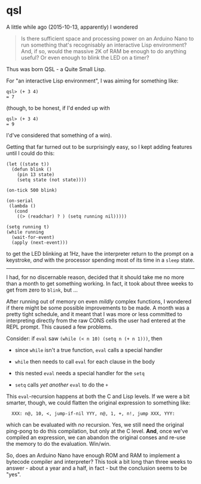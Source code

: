# qsl

A little while ago (2015-10-13, apparently) I wondered

>   Is there sufficient space and processing power on an Arduino Nano
>   to run something that's recognisably an interactive Lisp environment?
>   And, if so, would the massive 2K of RAM be enough to do anything useful?
>   Or even enough to blink the LED on a timer?

Thus was born QSL - a Quite Small Lisp.

For "an interactive Lisp environment", I was aiming for something like:
```
qsl> (+ 3 4)
= 7
```
(though, to be honest, if I'd ended up with
```
qsl> (+ 3 4)
= 9
```
I'd've considered that something of a win).

Getting that far turned out to be surprisingly easy, so I kept adding
features until I could do this:

```
(let ((state t))
  (defun blink ()
    (pin 13 state)
    (setq state (not state))))

(on-tick 500 blink)

(on-serial
 (lambda ()
   (cond
    ((> (readchar) ? ) (setq running nil)))))

(setq running t)
(while running
  (wait-for-event)
  (apply (next-event)))
```
to get the LED blinking at 1Hz, have the interpreter return to the
prompt on a keystroke, _and_ with the processor spending most of its
time in a `sleep` state.

----------------------------------------------------------------------------

I had, for no discernable reason, decided that it should take me no
more than a month to get something working.  In fact, it took about
three weeks to get from zero to `blink`, but ...

After running out of memory on even _mildly_ complex functions, I
wondered if there might be some possible improvements to be made.  A
month was a pretty tight schedule, and it meant that I was more or less
committed to interpreting directly from the raw CONS cells the user
had entered at the REPL prompt.  This caused a few problems.

Consider: if `eval` saw `(while (< n 10) (setq n (+ n 1)))`, then

-   since `while` isn't a true function, `eval` calls a special handler

-   `while` then needs to call `eval` for each clause in the body

-   this nested `eval` needs a special handler for the `setq`

-   `setq` calls _yet another_ `eval` to do the `+`

This `eval`-recursion happens at both the C and Lisp levels.  If we
were a bit smarter, though, we could flatten the original expression
to something like:

      XXX: n@, 10, <, jump-if-nil YYY, n@, 1, +, n!, jump XXX, YYY:

which can be evaluated with _no_ recursion.  Yes, we still need the
original ping-pong to do this compilation, but only at the C level.
**And**, once we've compiled an expression, we can abandon the original
conses and re-use the memory to do the evaluation.  Win/win.

So, does an Arduino Nano have enough ROM and RAM to implement a
bytecode compiler and interpreter?  This took a bit long than three
weeks to answer - about a year and a half, in fact - but the
conclusion seems to be "yes".
